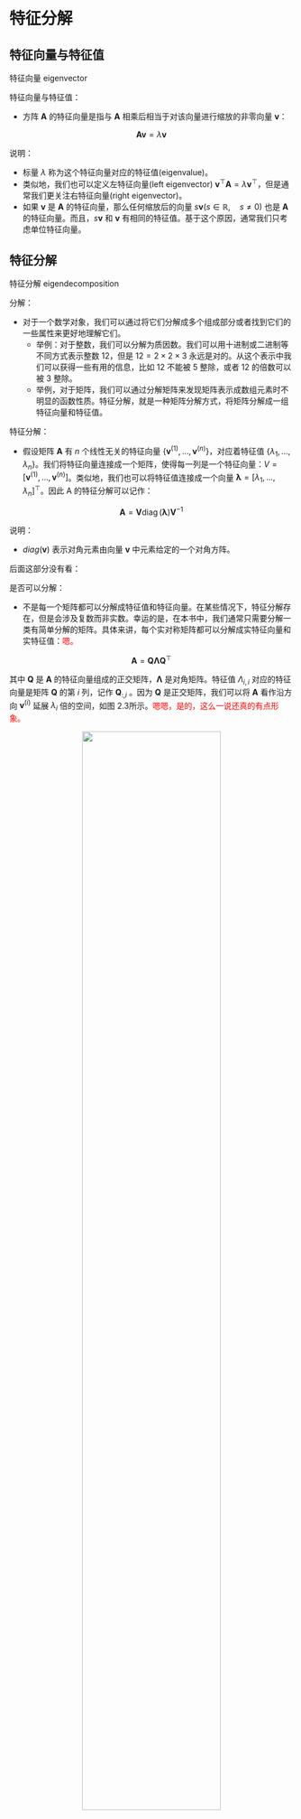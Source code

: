 
# 特征分解


## 特征向量与特征值

特征向量 eigenvector

特征向量与特征值：

- 方阵 $\boldsymbol{A}$ 的特征向量是指与 $\boldsymbol{A}$ 相乘后相当于对该向量进行缩放的非零向量 $\boldsymbol{v}$：

$$
\boldsymbol{A} \boldsymbol{v}=\lambda \boldsymbol{v}
$$

说明：

- 标量 $\lambda$ 称为这个特征向量对应的特征值(eigenvalue)。
- 类似地，我们也可以定义左特征向量(left eigenvector) $\boldsymbol{v}^{\top} \boldsymbol{A}=\lambda \boldsymbol{v}^{\top}$，但是通常我们更关注右特征向量(right eigenvector)。
- 如果 $\boldsymbol{v}$ 是 $\boldsymbol{A}$ 的特征向量，那么任何缩放后的向量 $s \boldsymbol{v}(s \in \mathbb{R}, \quad s \neq 0)$ 也是 $\boldsymbol{A}$ 的特征向量。而且，$s\boldsymbol{v}$ 和 $\boldsymbol{v}$ 有相同的特征值。基于这个原因，通常我们只考虑单位特征向量。




## 特征分解

特征分解 eigendecomposition


分解：

- 对于一个数学对象，我们可以通过将它们分解成多个组成部分或者找到它们的一些属性来更好地理解它们。
  - 举例：对于整数，我们可以分解为质因数。我们可以用十进制或二进制等不同方式表示整数 $12$，但是 $12=2×2×3$ 永远是对的。从这个表示中我们可以获得一些有用的信息，比如 $12$ 不能被 $5$ 整除，或者 $12$ 的倍数可以被 $3$ 整除。
  - 举例，对于矩阵，我们可以通过分解矩阵来发现矩阵表示成数组元素时不明显的函数性质。特征分解，就是一种矩阵分解方式，将矩阵分解成一组特征向量和特征值。

特征分解：

- 假设矩阵 $\boldsymbol{A}$ 有 $n$ 个线性无关的特征向量 $\left\{\boldsymbol{v}^{(1)}, \ldots, \boldsymbol{v}^{(n)}\right\}$，对应着特征值 $\left\{\lambda_{1}, \dots, \lambda_{n}\right\}$。我们将特征向量连接成一个矩阵，使得每一列是一个特征向量：$V=\left[\boldsymbol{v}^{(1)}, \ldots, \boldsymbol{v}^{(n)}\right]$。类似地，我们也可以将特征值连接成一个向量 $\boldsymbol{\lambda}=\left[\lambda_{1}, \ldots, \lambda_{n}\right]^{\top}$。因此 A 的特征分解可以记作：

$$
\boldsymbol{A}=\boldsymbol{V} \operatorname{diag}(\boldsymbol{\lambda}) \boldsymbol{V}^{-1}
$$


说明：

- $diag(\boldsymbol{v})$ 表示对角元素由向量 $\boldsymbol{v}$ 中元素给定的一个对角方阵。



后面这部分没有看：




是否可以分解：

- 不是每一个矩阵都可以分解成特征值和特征向量。在某些情况下，特征分解存在，但是会涉及复数而非实数。幸运的是，在本书中，我们通常只需要分解一类有简单分解的矩阵。具体来讲，每个实对称矩阵都可以分解成实特征向量和实特征值：<span style="color:red;">嗯。</span>


$$
\boldsymbol{A}=\boldsymbol{Q} \boldsymbol{\Lambda} \boldsymbol{Q}^{\top}
$$

其中 $\boldsymbol{Q}$ 是 $\boldsymbol{A}$ 的特征向量组成的正交矩阵，$\boldsymbol{\Lambda}$ 是对角矩阵。特征值 $\Lambda_{i, i}$ 对应的特征向量是矩阵 $\boldsymbol{Q}$ 的第 $i$ 列，记作 $\boldsymbol{Q}_{ :, i}$ 。因为  $\boldsymbol{Q}$ 是正交矩阵，我们可以将 $\boldsymbol{A}$ 看作沿方向 $\boldsymbol{v}^{(i)}$ 延展 $\lambda_{i}$ 倍的空间，如图 2.3所示。<span style="color:red;">嗯嗯，是的，这么一说还真的有点形象。</span>

<p align="center">
    <img width="70%" height="70%" src="http://images.iterate.site/blog/image/20190507/bRqJscGmGXDF.png?imageslim">
</p>


> 图 2.3　特征向量和特征值的作用效果。特征向量和特征值的作用效果的一个实例。在这里，矩阵 $\boldsymbol{A}$ 有两个标准正交的特征向量，对应特征值为 $\lambda_{1}$ 的 $\boldsymbol{v}^{(1)}$ 以及对应特征值为 $\lambda_{2}$ 的 $\boldsymbol{v}^{(2)}$。(左)我们画出了所有单位向量 $\boldsymbol{u} \in \mathbb{R}^{2}$ 的集合，构成一个单位圆。(右)我们画出了所有 $\boldsymbol{A} \boldsymbol{u}$ 点的集合。通过观察 $\boldsymbol{A}$ 拉伸单位圆的方式，我们可以看到它将 $\boldsymbol{v}^{(2)}$ 方向的空间拉伸了 $\lambda_{i}$ 倍。<span style="color:red;">是的是的，很清晰，很形象。</span>

虽然任意一个实对称矩阵 $\boldsymbol{A}$ 都有特征分解，但是特征分解可能并不唯一。如果两个或多个特征向量拥有相同的特征值，那么在由这些特征向量产生的生成子空间中，任意一组正交向量都是该特征值对应的特征向量。因此，我们可以等价地从这些特征向量中构成 $\boldsymbol{Q}$ 作为替代。按照惯例，我们通常按降序排列 $\boldsymbol{\Lambda}$ 的元素。在该约定下，特征分解唯一，当且仅当所有的特征值都是唯一的。<span style="color:red;">对于这个理解的没有很深。</span>

矩阵的特征分解给了我们很多关于矩阵的有用信息。矩阵是奇异的，当且仅当含有零特征值。实对称矩阵的特征分解也可以用于优化二次方程 $f(x)=x^{\top} A x$ ，其中限制 $\|x\|_{2}=1$ 。当 $x$ 等于 $\boldsymbol{A}$ 的某个特征向量时，$f$ 将返回对应的特征值。在限制条件下，函数 $f$ 的最大值是最大特征值，最小值是最小特征值。<span style="color:red;">有些厉害，但是感觉没有理解很深。</span>

所有特征值都是正数的矩阵称为正定(positive definite)；所有特征值都是非负数的矩阵称为半正定(positive semidefinite)。同样地，所有特征值都是负数的矩阵称为负定(negative definite)；所有特征值都是非正数的矩阵称为半负定(negative semidefinite)。半正定矩阵受到关注是因为它们保证 $\forall \boldsymbol{x}, \boldsymbol{x}^{\top} \boldsymbol{A} \boldsymbol{x} \geq 0$ 。此外，正定矩阵还保证 $\boldsymbol{x}^{\top} \boldsymbol{A} \boldsymbol{x}=0 \Rightarrow \boldsymbol{x}=\mathbf{0}$。<span style="color:red;">没明白。</span>



补充：

- 奇异值分解